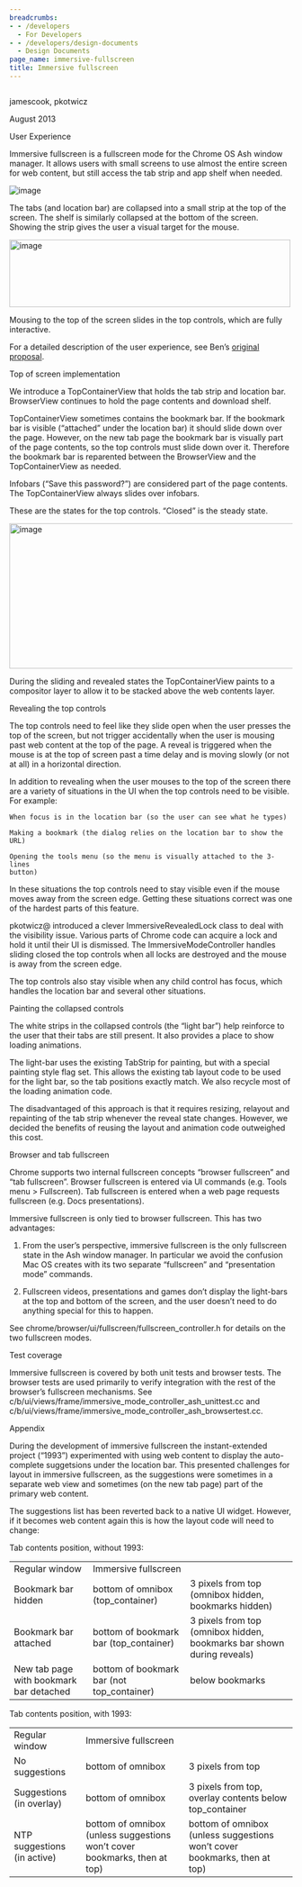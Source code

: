 ```yaml
---
breadcrumbs:
- - /developers
  - For Developers
- - /developers/design-documents
  - Design Documents
page_name: immersive-fullscreen
title: Immersive fullscreen
---
```


<div class="two-column-container">
<div class="column">

jamescook, pkotwicz

August 2013

User Experience

Immersive fullscreen is a fullscreen mode for the Chrome OS Ash window manager.
It allows users with small screens to use almost the entire screen for web
content, but still access the tab strip and app shelf when needed.

<img alt="image"
src="https://lh6.googleusercontent.com/4mTHvcSoE3eOhCTWLh3yziRiq67Bfgo0qKZHxC1UXpxRKxQmhT7sJuGhlNeNCnwZvV3ZDk0fI-JoMm4Slp35zJapaYx1vUMktvArbGa760VdXp51DdoFodat">

The tabs (and location bar) are collapsed into a small strip at the top of the
screen. The shelf is similarly collapsed at the bottom of the screen. Showing
the strip gives the user a visual target for the mouse.

<img alt="image"
src="https://lh3.googleusercontent.com/saLdLHVhQarR82y2Z9zIK9Qg12aYVX41LxYBUbOs5ro4jTgejhv60Q2Flkt0UNasfy42_CGaMOUcVl8Bc_DA-uMMb1MC3gjd-rZ5He0m4Q0OhdXd8NTShkce"
height=120px; width=500px;>

Mousing to the top of the screen slides in the top controls, which are fully
interactive.

For a detailed description of the user experience, see Ben’s [original
proposal](https://docs.google.com/a/google.com/document/d/1dequH51rwf8YpU6s5v6htmEozk8VBB5FbtM1jFDOwt4/edit).

Top of screen implementation

We introduce a TopContainerView that holds the tab strip and location bar.
BrowserView continues to hold the page contents and download shelf.

TopContainerView sometimes contains the bookmark bar. If the bookmark bar is
visible (“attached” under the location bar) it should slide down over the page.
However, on the new tab page the bookmark bar is visually part of the page
contents, so the top controls must slide down over it. Therefore the bookmark
bar is reparented between the BrowserView and the TopContainerView as needed.

Infobars (“Save this password?”) are considered part of the page contents. The
TopContainerView always slides over infobars.

These are the states for the top controls. “Closed” is the steady state.

<img alt="image"
src="https://docs.google.com/a/google.com/drawings/d/s2NLSYoYsxuc8Z5YxLbWGyg/image?w=512&h=258&rev=644&ac=1"
height=258px; width=512px;>

During the sliding and revealed states the TopContainerView paints to a
compositor layer to allow it to be stacked above the web contents layer.

Revealing the top controls

The top controls need to feel like they slide open when the user presses the top
of the screen, but not trigger accidentally when the user is mousing past web
content at the top of the page. A reveal is triggered when the mouse is at the
top of screen past a time delay and is moving slowly (or not at all) in a
horizontal direction.

In addition to revealing when the user mouses to the top of the screen there are
a variety of situations in the UI when the top controls need to be visible. For
example:

    When focus is in the location bar (so the user can see what he types)

    Making a bookmark (the dialog relies on the location bar to show the URL)

    Opening the tools menu (so the menu is visually attached to the 3-lines
    button)

In these situations the top controls need to stay visible even if the mouse
moves away from the screen edge. Getting these situations correct was one of the
hardest parts of this feature.

pkotwicz@ introduced a clever ImmersiveRevealedLock class to deal with the
visibility issue. Various parts of Chrome code can acquire a lock and hold it
until their UI is dismissed. The ImmersiveModeController handles sliding closed
the top controls when all locks are destroyed and the mouse is away from the
screen edge.

The top controls also stay visible when any child control has focus, which
handles the location bar and several other situations.

Painting the collapsed controls

The white strips in the collapsed controls (the “light bar”) help reinforce to
the user that their tabs are still present. It also provides a place to show
loading animations.

The light-bar uses the existing TabStrip for painting, but with a special
painting style flag set. This allows the existing tab layout code to be used for
the light bar, so the tab positions exactly match. We also recycle most of the
loading animation code.

The disadvantaged of this approach is that it requires resizing, relayout and
repainting of the tab strip whenever the reveal state changes. However, we
decided the benefits of reusing the layout and animation code outweighed this
cost.

Browser and tab fullscreen

Chrome supports two internal fullscreen concepts “browser fullscreen” and “tab
fullscreen”. Browser fullscreen is entered via UI commands (e.g. Tools menu &gt;
Fullscreen). Tab fullscreen is entered when a web page requests fullscreen (e.g.
Docs presentations).

Immersive fullscreen is only tied to browser fullscreen. This has two
advantages:

1. From the user’s perspective, immersive fullscreen is the only fullscreen
state in the Ash window manager. In particular we avoid the confusion Mac OS
creates with its two separate “fullscreen” and “presentation mode” commands.

2. Fullscreen videos, presentations and games don’t display the light-bars at
the top and bottom of the screen, and the user doesn’t need to do anything
special for this to happen.

See chrome/browser/ui/fullscreen/fullscreen_controller.h for details on the two
fullscreen modes.

Test coverage

Immersive fullscreen is covered by both unit tests and browser tests. The
browser tests are used primarily to verify integration with the rest of the
browser’s fullscreen mechanisms. See
c/b/ui/views/frame/immersive_mode_controller_ash_unittest.cc and
c/b/ui/views/frame/immersive_mode_controller_ash_browsertest.cc.

Appendix

During the development of immersive fullscreen the instant-extended project
(“1993”) experimented with using web content to display the auto-complete
suggetsions under the location bar. This presented challenges for layout in
immersive fullscreen, as the suggestions were sometimes in a separate web view
and sometimes (on the new tab page) part of the primary web content.

The suggestions list has been reverted back to a native UI widget. However, if
it becomes web content again this is how the layout code will need to change:

Tab contents position, without 1993:

<table>
<tr>

<td>Regular window</td>

<td>Immersive fullscreen</td>

</tr>
<tr>

<td>Bookmark bar hidden</td>

<td>bottom of omnibox (top_container)</td>

<td>3 pixels from top (omnibox hidden, bookmarks hidden)</td>

</tr>
<tr>

<td>Bookmark bar attached</td>

<td>bottom of bookmark bar (top_container)</td>

<td>3 pixels from top (omnibox hidden, bookmarks bar shown during reveals)</td>

</tr>
<tr>

<td>New tab page with bookmark bar detached</td>

<td>bottom of bookmark bar (not top_container)</td>

<td>below bookmarks</td>

</tr>
</table>

Tab contents position, with 1993:

<table>
<tr>

<td>Regular window</td>

<td>Immersive fullscreen</td>

</tr>
<tr>

<td>No suggestions</td>

<td>bottom of omnibox</td>

<td>3 pixels from top</td>

</tr>
<tr>

<td>Suggestions (in overlay)</td>

<td>bottom of omnibox</td>

<td>3 pixels from top, overlay contents below top_container</td>

</tr>
<tr>

<td>NTP suggestions (in active)</td>

<td>bottom of omnibox (unless suggestions won’t cover bookmarks, then at top)</td>

<td>bottom of omnibox (unless suggestions won’t cover bookmarks, then at top)</td>

</tr>
</table>

</div>
<div class="column">

</div>
</div>
